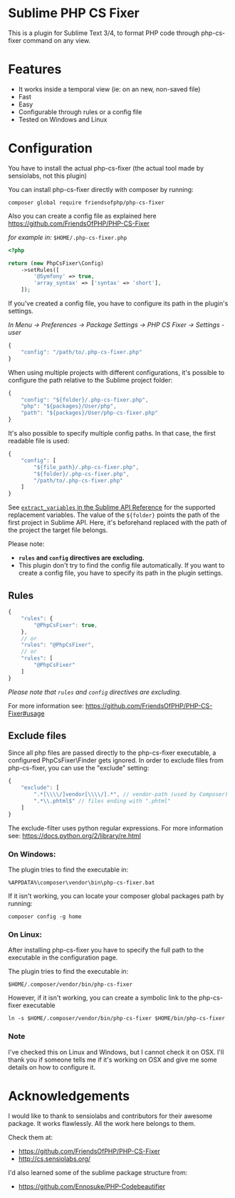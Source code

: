 # Sublime PHP CS Fixer
This is a plugin for Sublime Text 3/4, to format PHP code through php-cs-fixer command on any view.

# Features

* It works inside a temporal view (ie: on an new, non-saved file)
* Fast
* Easy
* Configurable through rules or a config file
* Tested on Windows and Linux

# Configuration

You have to install the actual php-cs-fixer (the actual tool made by sensiolabs, not this plugin)

You can install php-cs-fixer directly with composer by running:

    composer global require friendsofphp/php-cs-fixer

Also you can create a config file as explained here https://github.com/FriendsOfPHP/PHP-CS-Fixer

*for example in:* `$HOME/.php-cs-fixer.php`

```php
<?php

return (new PhpCsFixer\Config)
    ->setRules([
        '@Symfony' => true,
        'array_syntax' => ['syntax' => 'short'],
    ]);
```

If you've created a config file, you have to configure its path in the plugin's settings.

*In Menu -> Preferences -> Package Settings -> PHP CS Fixer -> Settings - user*

```js
{
    "config": "/path/to/.php-cs-fixer.php"
}
```

When using multiple projects with different configurations, it's possible to
configure the path relative to the Sublime project folder:

```js
{
    "config": "${folder}/.php-cs-fixer.php",
    "php": "${packages}/User/php",
    "path": "${packages}/User/php-cs-fixer.php"
}
```

It's also possible to specify multiple config paths. In that case, the first readable file is used:

```js
{
    "config": [
        "${file_path}/.php-cs-fixer.php",
        "${folder}/.php-cs-fixer.php",
        "/path/to/.php-cs-fixer.php"
    ]
}
```

See [`extract_variables` in the Sublime API Reference](https://www.sublimetext.com/docs/3/api_reference.html#sublime.Window)
for the supported replacement variables. The value of the `${folder}` points
the path of the first project in Sublime API. Here, it's beforehand replaced
with the path of the project the target file belongs.

Please note:

* **`rules` and `config` directives are excluding.**
* This plugin don't try to find the config file automatically. If you want to
create a config file, you have to specify its path in the plugin settings.

## Rules

```js
{
    "rules": {
        "@PhpCsFixer": true,
    },
    // or
    "rules": "@PhpCsFixer",
    // or
    "rules": [
        "@PhpCsFixer"
    ]
}
```

*Please note that `rules` and `config` directives are excluding.*

For more information see: https://github.com/FriendsOfPHP/PHP-CS-Fixer#usage

## Exclude files

Since all php files are passed directly to the php-cs-fixer executable, a configured PhpCsFixer\\Finder gets ignored.
In order to exclude files from php-cs-fixer, you can use the "exclude" setting:

```js
{
    "exclude": [
        ".*[\\\\/]vendor[\\\\/].*", // vendor-path (used by Composer)
        ".*\\.phtml$" // files ending with ".phtml"
    ]
}
```

The exclude-filter uses python regular expressions.
For more information see: https://docs.python.org/2/library/re.html


### On Windows:

The plugin tries to find the executable in:

    %APPDATA%\composer\vendor\bin\php-cs-fixer.bat

If it isn't working, you can locate your composer global packages path by running:

    composer config -g home

### On Linux:

After installing php-cs-fixer you have to specify the full path to the
executable in the configuration page.

The plugin tries to find the executable in:

    $HOME/.composer/vendor/bin/php-cs-fixer

However, if it isn't working, you can create a symbolic link to the php-cs-fixer executable

    ln -s $HOME/.composer/vendor/bin/php-cs-fixer $HOME/bin/php-cs-fixer

### Note

I've checked this on Linux and Windows, but I cannot check it on OSX.
I'll thank you if someone tells me if it's working on OSX and give me
some details on how to configure it.

# Acknowledgements

I would like to thank to sensiolabs and contributors for their awesome package.
It works flawlessly. All the work here belongs to them.

Check them at:

* https://github.com/FriendsOfPHP/PHP-CS-Fixer
* http://cs.sensiolabs.org/

I'd also learned some of the sublime package structure from:

* https://github.com/Ennosuke/PHP-Codebeautifier

